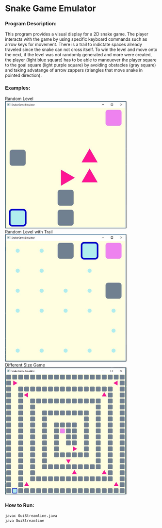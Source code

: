 # Snake Game Emulator

### Program Description: 
This program provides a visual display for a 2D snake game. The player 
interacts with the game by using specific keyboard commands such as
arrow keys for movement. There is a trail to indictate spaces already 
traveled since the snake can not cross itself. To win the level and 
move onto the next, if the level was not randomly generated and more were created, the player 
(light blue square) has to be able to maneuever the player square to 
the goal square (light purple square) by avoiding obstacles (gray square) 
and taking advatange of arrow zappers (triangles that move snake in pointed direction).

### Examples:
Random Level  
<img src="Example 1.JPG" width="400" />  
Random Level with Trail  
<img src="Example 2.JPG" width="400" />  
Different Size Game  
<img src="Example 3.JPG" width="400" />

### How to Run:
```
javac GuiStreamline.java
java GuiStreamline
```
